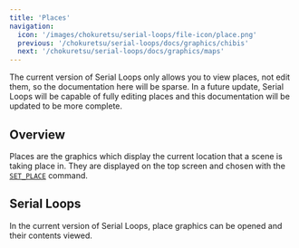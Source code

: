 ```yaml
---
title: 'Places'
navigation:
  icon: '/images/chokuretsu/serial-loops/file-icon/place.png'
  previous: '/chokuretsu/serial-loops/docs/graphics/chibis'
  next: '/chokuretsu/serial-loops/docs/graphics/maps'
---
```


The current version of Serial Loops only allows you to view places, not edit them, so the documentation here will be sparse.
In a future update, Serial Loops will be capable of fully editing places and this documentation will be updated to be more complete.

## Overview
Places are the graphics which display the current location that a scene is taking place in. They are displayed on the top screen and
chosen with the [`SET_PLACE`](../scripts/commands#set_place) command.

## Serial Loops
In the current version of Serial Loops, place graphics can be opened and their contents viewed.